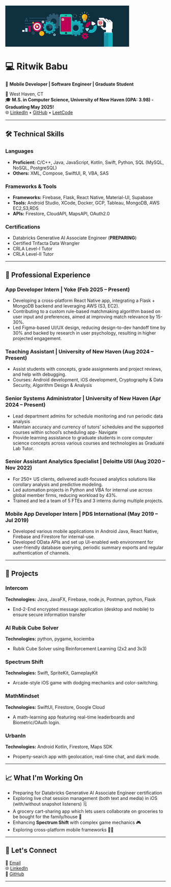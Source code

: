 ![Banner](./banner.png)

# 💻 Ritwik Babu  

🌟 **Mobile Developer | Software Engineer | Graduate Student**  

📍 West Haven, CT  
🎓 **M.S. in Computer Science, University of New Haven (GPA: 3.98) - Graduating May 2025!**  
🌐 [LinkedIn](https://linkedin.com/in/ritwikbabu) • [GitHub](https://github.com/prep0ster0us) • [LeetCode](https://leetcode.com/LupinTheThird)  

---

## 🛠️ **Technical Skills**  

### Languages  
- **Proficient:** C/C++, Java, JavaScript, Kotlin, Swift, Python, SQL (MySQL, NoSQL, PostgreSQL)  
- **Others:** XML, Compose, SwiftUI, R, VBA, SAS  

### Frameworks & Tools  
- **Frameworks:** Firebase, Flask, React Native, Material-UI, Supabase  
- **Tools:** Android Studio, XCode, Docker, GCP, Tableau, MongoDB, AWS EC2,S3,RDS  
- **APIs:** Firestore, CloudAPI, MapsAPI, OAuth2.0  

### Certifications
- Databricks Generative AI Associate Engineer (**PREPARING**)
- Certified Trifacta Data Wrangler
- CRLA Level-I Tutor
- CRLA Level-II Tutor

---

## 💼 **Professional Experience**  

### **App Developer Intern | Yoke** (Feb 2025 – Present)  
- Developing a cross-platform React Native app, integrating a Flask + MongoDB backend and leveraging AWS (S3, EC2).
- Contributing to a custom rule-based matchmaking algorithm based on user input and preferences, aimed at improving match
relevance by 15-30%.
- Led Figma-based UI/UX design, reducing design-to-dev handoff time by 30% and backed by research in user psychology,
resulting in higher projected engagement.

### **Teaching Assistant | University of New Haven** (Aug 2024 – Present)  
- Assist students with concepts, grade assignments and project reviews, and help with debugging.
- Courses: Android development, iOS development, Cryptography & Data Security, Algorithm Design & Analysis

### **Senior Systems Administrator | University of New Haven** (Apr 2024 – Present)
- Lead department admins for schedule monitoring and run periodic data analysis 
- Maintain accuracy and currency of tutors’ schedules and the supported courses within school’s scheduling app-  Navigate
- Provide learning assistance to graduate students in core computer science concepts across various courses and technologies as Graduate Lab Tutor.

### **Senior Assistant Analytics Specialist | Deloitte USI** (Aug 2020 – Nov 2022)  
- For 250+ US clients, delivered audit-focused analytics solutions like corollary analysis and predictive modeling.
- Led automation projects in Python and VBA for internal use across global member firms, reducing workload by 43%.
- Trained and led a team of 5 FTEs and 3 interns during multiple projects.

### **Mobile App Developer Intern | PDS International** (May 2019 – Jul 2019)  
- Developed various mobile applications in Android Java, React Native, Firebase and Firestore for internal-use.
- Developed OData APIs and set up UI-enabled web environment for user-friendly database querying, periodic summary
exports and regular authentication of channels.

---

## 🚀 **Projects**  

### **Intercom**
**Technologies:** Java, JavaFX, Firebase, node.js, Postman, python, Flask
- End-2-End encrypted message application (desktop and mobile) to ensure secure information transfer

### **AI Rubik Cube Solver**  
**Technologies:** python, pygame, kociemba
- Rubik Cube Solver using Reinforcement Learning (2x2 and 3x3) 

### **Spectrum Shift**  
**Technologies:** Swift, SpriteKit, GameplayKit  
- Arcade-style iOS game with dodging mechanics and color-switching.  

### **MathMindset**  
**Technologies:** SwiftUI, Firestore, Google Cloud  
- A math-learning app featuring real-time leaderboards and Biometric/OAuth login.  

### **UrbanIn**  
**Technologies:** Android Kotlin, Firestore, Maps SDK  
- Property-search app with geolocation, real-time chat, and dark mode.  

---

## 📈 **What I'm Working On**  

- Preparing for Databricks Generative AI Associate Engineer certification
- Exploring live chat session management (both text and media) in iOS (with/without snapshot listeners) 🗒️
- A grocery cart-sharing app which lets users collaborate on groceries to be bought for the family/house 🛒
- Enhancing **Spectrum Shift** with complex game mechanics 🎮  
- Exploring cross-platform mobile frameworks 🤖🍎  

---

## 🌟 **Let's Connect**  

💌 [Email](mailto:ritwik.babu2@gmail.com)  
🌐 [LinkedIn](https://linkedin.com/in/ritwikbabu)  
🔗 [GitHub](https://github.com/prep0ster0us)  

---
